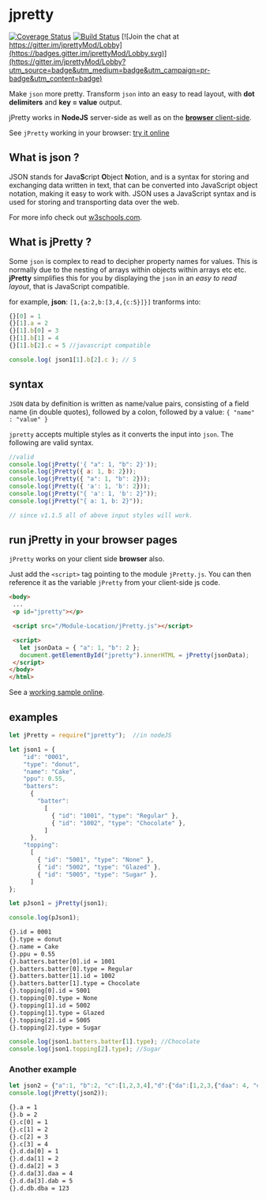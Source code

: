 # jpretty

[![Coverage Status](https://coveralls.io/repos/github/frankc60/jpretty/badge.svg)](https://coveralls.io/github/frankc60/jpretty)
[![Build Status](https://travis-ci.org/frankc60/jpretty.svg?branch=master)](https://travis-ci.org/frankc60/jpretty)
[![Join the chat at https://gitter.im/jprettyMod/Lobby](https://badges.gitter.im/jprettyMod/Lobby.svg)](https://gitter.im/jprettyMod/Lobby?utm_source=badge&utm_medium=badge&utm_campaign=pr-badge&utm_content=badge)

Make `json` more pretty. Transform `json` into an easy to read layout, with **dot delimiters** and **key = value** output.

jPretty works in **NodeJS** server-side as well as on the [**browser** client-side](#run-jpretty-in-your-browser-pages).

See `jPretty` working in your browser: [try it online](http://jstrip.coffeeboat.co.uk/)

## What is json ?
JSON stands for **J**ava**S**cript **O**bject **N**otion, and is a syntax for storing and exchanging data written in text, that can be converted into JavaScript object notation, making it easy to work with.
JSON uses a JavaScript syntax and is used for storing and transporting data over the web.

For more info check out [w3schools.com](https://www.w3schools.com/js/js_json_intro.asp).

## What is jPretty ?

Some `json` is complex to read to decipher property names for values. This is normally due to the nesting of arrays within objects within arrays etc etc. **jPretty** simplifies this for you by displaying the `json` in an *easy to read layout*, that is JavaScript compatible.

for example, **json**: `[1,{a:2,b:[3,4,{c:5}]}]` tranforms into:

```js
{}[0] = 1 
{}[1].a = 2 
{}[1].b[0] = 3 
{}[1].b[1] = 4 
{}[1].b[2].c = 5 //javascript compatible

console.log( json1[1].b[2].c ); // 5
```

## syntax

`JSON` data by definition is written as name/value pairs, consisting of a field name (in double quotes), followed by a colon, followed by a value: `{ "name" : "value" }`

`jpretty` accepts multiple styles as it converts the input into `json`. The following are valid syntax.

```js
//valid
console.log(jPretty('{ "a": 1, "b": 2}'));
console.log(jPretty({ a: 1, b: 2}));
console.log(jPretty({ "a": 1, "b": 2}));
console.log(jPretty({ 'a': 1, 'b': 2}));
console.log(jPretty("{ 'a': 1, 'b': 2}"));
console.log(jPretty("{ a: 1, b: 2}"));

// since v1.1.5 all of above input styles will work.
```

## run jPretty in your browser pages

`jPretty` works on your client side **browser** also.

Just add the `<script>` tag pointing to the module `jPretty.js`.
You can then reference it as the variable `jPretty` from your client-side js code.

```html
<body>
 ...
 <p id="jpretty"></p>

 <script src="/Module-Location/jPretty.js"></script>

 <script>
   let jsonData = { "a": 1, "b": 2 };
   document.getElementById("jpretty").innerHTML = jPretty(jsonData);
 </script>
</body>
</html>
```

See a [working sample online](http://jstrip.coffeeboat.co.uk/).

## examples

```js
let jPretty = require("jpretty");  //in nodeJS

let json1 = {
    "id": "0001",
    "type": "donut",
    "name": "Cake",
    "ppu": 0.55,
    "batters":
      {
        "batter":
          [
            { "id": "1001", "type": "Regular" },
            { "id": "1002", "type": "Chocolate" },
          ]
      },
    "topping":
      [
        { "id": "5001", "type": "None" },
        { "id": "5002", "type": "Glazed" },
        { "id": "5005", "type": "Sugar" },
      ]
};

let pJson1 = jPretty(json1);

console.log(pJson1);
```

```sh
{}.id = 0001
{}.type = donut
{}.name = Cake
{}.ppu = 0.55
{}.batters.batter[0].id = 1001
{}.batters.batter[0].type = Regular
{}.batters.batter[1].id = 1002
{}.batters.batter[1].type = Chocolate
{}.topping[0].id = 5001
{}.topping[0].type = None
{}.topping[1].id = 5002
{}.topping[1].type = Glazed
{}.topping[2].id = 5005
{}.topping[2].type = Sugar
```

```js
console.log(json1.batters.batter[1].type); //Chocolate
console.log(json1.topping[2].type); //Sugar

```

### Another example

```js
let json2 = {"a":1, "b":2, "c":[1,2,3,4],"d":{"da":[1,2,3,{"daa": 4, "dab":5}],"db":{ "dba": 123}}};
console.log(jPretty(json2));
```

```sh
{}.a = 1
{}.b = 2
{}.c[0] = 1
{}.c[1] = 2
{}.c[2] = 3
{}.c[3] = 4
{}.d.da[0] = 1
{}.d.da[1] = 2
{}.d.da[2] = 3
{}.d.da[3].daa = 4
{}.d.da[3].dab = 5
{}.d.db.dba = 123
```

